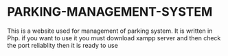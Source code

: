 # PARKING-MANAGEMENT-SYSTEM
This is a website used for management of parking system. It is written in Php.
if you want to use it you must download xampp server
and then check the port reliablity
then it is ready to use
